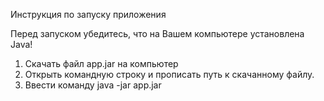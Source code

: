 Инструкция по запуску приложения

Перед запуском убедитесь, что на Вашем компьютере установлена Java!

1. Скачать файл app.jar на компьютер
2. Открыть командную строку и прописать путь к скачанному файлу.
3. Ввести команду java -jar app.jar
